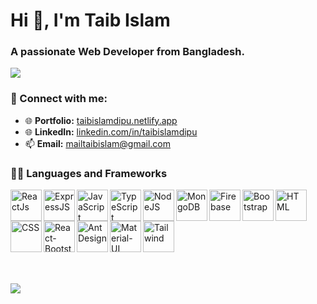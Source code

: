 <h1>Hi 👋, I'm Taib Islam</h1>
<h3>A passionate Web Developer from Bangladesh.</h3>

<p>
  <a href="https://git.io/typing-svg"><img src="https://readme-typing-svg.herokuapp.com?color=F71DD5&lines=02%2B+years+of+coding+experience;Always+exploring+new+things;Full+stack+web+developer+"></a>
</p>

### 🤝 Connect with me:
- 🌐 <b>Portfolio:</b> <a href="https://taibislamdipu.netlify.app/" target="_blank" title="Portfolio">taibislamdipu.netlify.app</a>
- 🌐 <b>LinkedIn:</b> <a href="https://www.linkedin.com/in/taibislamdipu/" target="_blank" title="LinkedIn">linkedin.com/in/taibislamdipu</a>
- 📫 <b>Email:</b> mailtaibislam@gmail.com

<!-- icons collected from icons8.com -->
### 👨‍💻 Languages and Frameworks

<img align="left" alt="ReactJs" title="ReactJS (I'm a JavaScript library)" height="50" width="50" src="https://img.icons8.com/color/48/000000/react-native.png"/>
<img align="left" alt="ExpressJS" title="ExpressJS" height="50" width="50" src="https://i.imgur.com/HIF5Fwy.jpg"/>
<img align="left" alt="JavaScript" title="JavaScript" height="50" width="50" src="https://img.icons8.com/color/48/000000/javascript--v1.png" />
<img align="left" alt="TypeScript" title="TypeScript" height="50" width="50" src="https://img.icons8.com/color/48/000000/typescript.png" />
<img align="left" alt="NodeJS" title="NodeJS" height="50" width="50" src="https://img.icons8.com/color/48/000000/nodejs.png" />
<img align="left" alt="MongoDB" title="MongoDB" height="50" width="50" src="https://img.icons8.com/color/48/000000/mongodb.png" />
<img align="left" alt="Firebase" title="Firebase" height="50" width="50" src="https://img.icons8.com/color/48/000000/firebase.png" />
<img align="left" alt="Bootstrap" title="Bootstrap" height="50" width="50" src="https://img.icons8.com/color/48/000000/bootstrap.png" />
<img align="left" alt="HTML" title="HTML" height="50" width="50" src="https://img.icons8.com/color/50/000000/html-5.png" />
<img align="left" alt="CSS" title="CSS" height="50" width="50" src="https://img.icons8.com/color/48/000000/css3.png" />
<img align="left" alt="React-Bootstrap" title="React-Bootstrap" height="50" width="50" src="https://i.imgur.com/Rc554XX.png" />
<img align="left" alt="Ant Design" title="Ant Design" height="50" width="50" src="https://i.imgur.com/y42qtQb.png" />  
<img align="left" alt="Material-UI" title="Material-UI" height="50" width="50" src="https://img.icons8.com/color/48/000000/material-ui.png" />
<img align="left" alt="Tailwind" title="Tailwind" height="50" width="50" src="https://i.imgur.com/Ds5CeCg.png" />



<br />
<br />





<br />
<br />
<br />
<br />
<br />
<br />

<!-- GitHub Profile Views Counter -->
![](https://komarev.com/ghpvc/?username=taibislamdipu)




<!-- ------------------------------
            Cover Photo List 
----------------------------------->
<!-- 

The Creation of Adam by Michelangelo. Date: 1508 - 1512 - https://i.imgur.com/5wANBmv.jpg  
The Writing on the Wall, new songs by Iron Maiden - https://i.imgur.com/1Thi7Iz.jpg
The School of Athens - https://i.imgur.com/E7nqDJS.jpg

-->




